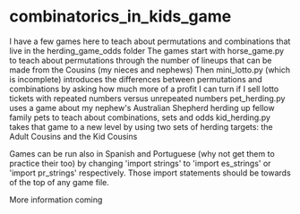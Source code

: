 # combinatorics_in_kids_game
I have a few games here to teach about permutations and combinations that live in the herding_game_odds folder
The games start with horse_game.py to teach about permutations through the number of lineups that can be made from the Cousins (my nieces and nephews)
Then mini_lotto.py (which is incomplete) introduces the differences between permutations and combinations by asking how much more of a profit I can turn if I sell lotto tickets with repeated numbers versus unrepeated numbers
pet_herding.py uses a game about my nephew's Australian Shepherd herding up fellow family pets to teach about combinations, sets and odds
kid_herding.py takes that game to a new level by using two sets of herding targets: the Adult Cousins and the Kid Cousins

Games can be run also in Spanish and Portuguese (why not get them to practice their too) by changing 'import strings' to 'import es_strings' or 'import pr_strings' respectively. Those import statements should be towards of the top of any game file.

More information coming
